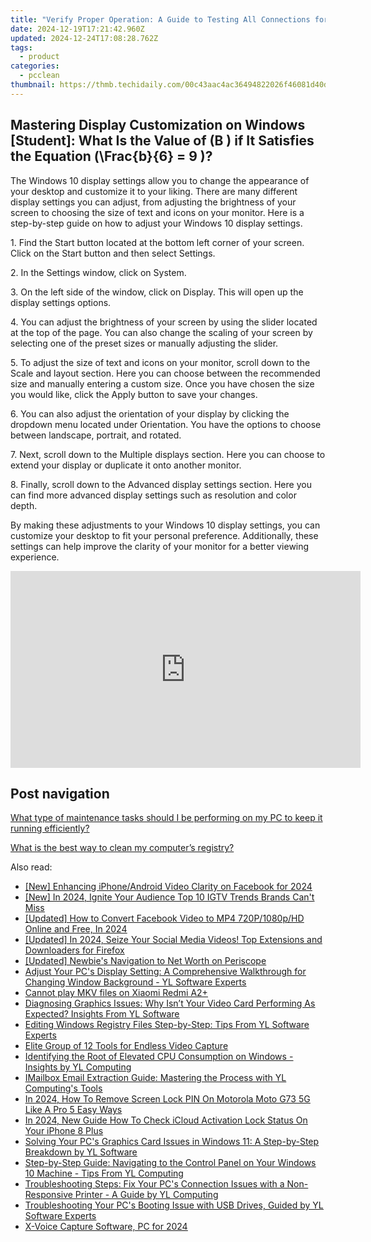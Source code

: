 ```yaml
---
title: "Verify Proper Operation: A Guide to Testing All Connections for YL Software Users"
date: 2024-12-19T17:21:42.960Z
updated: 2024-12-24T17:08:28.762Z
tags:
  - product
categories:
  - pcclean
thumbnail: https://thmb.techidaily.com/00c43aac4ac36494822026f46081d40ded4f30b2adeccfa477f16f86895593d2.jpg
---
```


## Mastering Display Customization on Windows [Student]: What Is the Value of \(B \) if It Satisfies the Equation \(\Frac{b}{6} = 9 \)?

The Windows 10 display settings allow you to change the appearance of your desktop and customize it to your liking. There are many different display settings you can adjust, from adjusting the brightness of your screen to choosing the size of text and icons on your monitor. Here is a step-by-step guide on how to adjust your Windows 10 display settings. 

1\. Find the Start button located at the bottom left corner of your screen. Click on the Start button and then select Settings.

2\. In the Settings window, click on System.

3\. On the left side of the window, click on Display. This will open up the display settings options. 

4\. You can adjust the brightness of your screen by using the slider located at the top of the page. You can also change the scaling of your screen by selecting one of the preset sizes or manually adjusting the slider.

5\. To adjust the size of text and icons on your monitor, scroll down to the Scale and layout section. Here you can choose between the recommended size and manually entering a custom size. Once you have chosen the size you would like, click the Apply button to save your changes.

6\. You can also adjust the orientation of your display by clicking the dropdown menu located under Orientation. You have the options to choose between landscape, portrait, and rotated.

7\. Next, scroll down to the Multiple displays section. Here you can choose to extend your display or duplicate it onto another monitor.

8\. Finally, scroll down to the Advanced display settings section. Here you can find more advanced display settings such as resolution and color depth. 

By making these adjustments to your Windows 10 display settings, you can customize your desktop to fit your personal preference. Additionally, these settings can help improve the clarity of your monitor for a better viewing experience.

<!-- affiliate ads begin -->
<iframe width="560" height="315" src="https://www.youtube.com/embed/j5gTm5KxtQ0?si=onF1rBS2nEM5nLGg" title="YouTube video player" frameborder="0" allow="accelerometer; autoplay; clipboard-write; encrypted-media; gyroscope; picture-in-picture; web-share" referrerpolicy="strict-origin-when-cross-origin" allowfullscreen></iframe>
<!-- affiliate ads end -->

## Post navigation

[What type of maintenance tasks should I be performing on my PC to keep it running efficiently?](https://tools.techidaily.com/pcclean/products/)

[What is the best way to clean my computer’s registry?](https://tools.techidaily.com/pcclean/products/)

<ins class="adsbygoogle"
     style="display:block"
     data-ad-format="autorelaxed"
     data-ad-client="ca-pub-7571918770474297"
     data-ad-slot="1223367746"></ins>

<ins class="adsbygoogle"
     style="display:block"
     data-ad-client="ca-pub-7571918770474297"
     data-ad-slot="8358498916"
     data-ad-format="auto"
     data-full-width-responsive="true"></ins>

<span class="atpl-alsoreadstyle">Also read:</span>
<div><ul>
<li><a href="https://facebook-video-recording.techidaily.com/new-enhancing-iphoneandroid-video-clarity-on-facebook-for-2024/"><u>[New] Enhancing iPhone/Android Video Clarity on Facebook for 2024</u></a></li>
<li><a href="https://instagram-clips.techidaily.com/new-in-2024-ignite-your-audience-top-10-igtv-trends-brands-cant-miss/"><u>[New] In 2024, Ignite Your Audience Top 10 IGTV Trends Brands Can't Miss</u></a></li>
<li><a href="https://facebook-video-content.techidaily.com/updated-how-to-convert-facebook-video-to-mp4-720p1080phd-online-and-free-in-2024/"><u>[Updated] How to Convert Facebook Video to MP4 720P/1080p/HD Online and Free, In 2024</u></a></li>
<li><a href="https://facebook-video-content.techidaily.com/updated-in-2024-seize-your-social-media-videos-top-extensions-and-downloaders-for-firefox/"><u>[Updated] In 2024, Seize Your Social Media Videos! Top Extensions and Downloaders for Firefox</u></a></li>
<li><a href="https://extra-guidance.techidaily.com/updated-newbies-navigation-to-net-worth-on-periscope/"><u>[Updated] Newbie's Navigation to Net Worth on Periscope</u></a></li>
<li><a href="https://discover-alternatives.techidaily.com/adjust-your-pcs-display-setting-a-comprehensive-walkthrough-for-changing-window-background-yl-software-experts/"><u>Adjust Your PC's Display Setting: A Comprehensive Walkthrough for Changing Window Background - YL Software Experts</u></a></li>
<li><a href="https://phone-solutions.techidaily.com/cannot-play-mkv-files-on-xiaomi-redmi-a2plus-by-aiseesoft-video-converter-play-mkv-on-android/"><u>Cannot play MKV files on Xiaomi Redmi A2+</u></a></li>
<li><a href="https://discover-alternatives.techidaily.com/diagnosing-graphics-issues-why-isnt-your-video-card-performing-as-expected-insights-from-yl-software/"><u>Diagnosing Graphics Issues: Why Isn’t Your Video Card Performing As Expected? Insights From YL Software</u></a></li>
<li><a href="https://discover-alternatives.techidaily.com/editing-windows-registry-files-step-by-step-tips-from-yl-software-experts/"><u>Editing Windows Registry Files Step-by-Step: Tips From YL Software Experts</u></a></li>
<li><a href="https://screen-activity-recording.techidaily.com/elite-group-of-12-tools-for-endless-video-capture/"><u>Elite Group of 12 Tools for Endless Video Capture</u></a></li>
<li><a href="https://discover-alternatives.techidaily.com/identifying-the-root-of-elevated-cpu-consumption-on-windows-insights-by-yl-computing/"><u>Identifying the Root of Elevated CPU Consumption on Windows - Insights by YL Computing</u></a></li>
<li><a href="https://discover-alternatives.techidaily.com/imailbox-email-extraction-guide-mastering-the-process-with-yl-computings-tools/"><u>IMailbox Email Extraction Guide: Mastering the Process with YL Computing's Tools</u></a></li>
<li><a href="https://android-unlock.techidaily.com/in-2024-how-to-remove-screen-lock-pin-on-motorola-moto-g73-5g-like-a-pro-5-easy-ways-by-drfone-android/"><u>In 2024, How To Remove Screen Lock PIN On Motorola Moto G73 5G Like A Pro 5 Easy Ways</u></a></li>
<li><a href="https://activate-lock.techidaily.com/in-2024-new-guide-how-to-check-icloud-activation-lock-status-on-your-iphone-8-plus-by-drfone-ios/"><u>In 2024, New Guide How To Check iCloud Activation Lock Status On Your iPhone 8 Plus</u></a></li>
<li><a href="https://discover-alternatives.techidaily.com/solving-your-pcs-graphics-card-issues-in-windows-11-a-step-by-step-breakdown-by-yl-software/"><u>Solving Your PC's Graphics Card Issues in Windows 11: A Step-by-Step Breakdown by YL Software</u></a></li>
<li><a href="https://discover-alternatives.techidaily.com/step-by-step-guide-navigating-to-the-control-panel-on-your-windows-10-machine-tips-from-yl-computing/"><u>Step-by-Step Guide: Navigating to the Control Panel on Your Windows 10 Machine - Tips From YL Computing</u></a></li>
<li><a href="https://discover-alternatives.techidaily.com/troubleshooting-steps-fix-your-pcs-connection-issues-with-a-non-responsive-printer-a-guide-by-yl-computing/"><u>Troubleshooting Steps: Fix Your PC's Connection Issues with a Non-Responsive Printer - A Guide by YL Computing</u></a></li>
<li><a href="https://discover-alternatives.techidaily.com/troubleshooting-your-pcs-booting-issue-with-usb-drives-guided-by-yl-software-experts/"><u>Troubleshooting Your PC's Booting Issue with USB Drives, Guided by YL Software Experts</u></a></li>
<li><a href="https://screen-video-capture.techidaily.com/x-voice-capture-software-pc-for-2024/"><u>X-Voice Capture Software, PC for 2024</u></a></li>
</ul></div>


